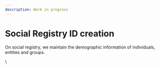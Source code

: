 ```yaml
---
description: Work in progress
---
```


# Social Registry ID creation

On social registry, we maintain the demographic information of individuals, entities and groups.

\
